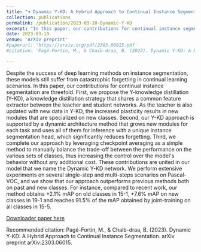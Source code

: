 ```yaml
---
title: "⚗️ Dynamic Y-KD: A Hybrid Approach to Continual Instance Segmentation."
collection: publications
permalink: /publication/2023-03-10-Dynamic-Y-KD
excerpt: "In this paper, our contributions for continual instance segmentation are threefold. First, we propose the Y-knowledge distillation (Y-KD), a knowledge distillation strategy that shares a common feature extractor between the teacher and student networks. Second, our Y-KD approach is supported by a dynamic architecture method that grows new modules for each task and uses all of them for inference with a unique instance segmentation head, which significantly reduces forgetting. Third, we complete our approach by leveraging checkpoint averaging as a simple method to manually balance the trade-off between the performance on the various sets of classes, thus increasing the control over the model's behavior without any additional cost."
date: 2023-03-10
venue: 'ArXiv preprint'
#paperurl: 'https://arxiv.org/pdf/2303.06015.pdf'
#citation: 'Pagé-Fortin, M., & Chaib-draa, B. (2023). Dynamic Y-KD: A Hybrid Approach to Continual Instance Segmentation. arXiv preprint arXiv:2303.06015.

---
```

Despite the success of deep learning methods on instance segmentation, these models still suffer from catastrophic forgetting in continual learning scenarios. In this paper, our contributions for continual instance segmentation are threefold. First, we propose the Y-knowledge distillation (Y-KD), a knowledge distillation strategy that shares a common feature extractor between the teacher and student networks. As the teacher is also updated with new data in Y-KD, the increased plasticity results in new modules that are specialized on new classes. Second, our Y-KD approach is supported by a dynamic architecture method that grows new modules for each task and uses all of them for inference with a unique instance segmentation head, which significantly reduces forgetting. Third, we complete our approach by leveraging checkpoint averaging as a simple method to manually balance the trade-off between the performance on the various sets of classes, thus increasing the control over the model's behavior without any additional cost. These contributions are united in our model that we name the Dynamic Y-KD network. We perform extensive experiments on several single-step and multi-steps scenarios on Pascal-VOC, and we show that our approach outperforms previous methods both on past and new classes. For instance, compared to recent work, our method obtains +2.1% mAP on old classes in 15-1, +7.6% mAP on new classes in 19-1 and reaches 91.5% of the mAP obtained by joint-training on all classes in 15-5.

[Downloader paper here](https://arxiv.org/pdf/2303.06015.pdf)

Recommended citation: Pagé-Fortin, M., & Chaib-draa, B. (2023). Dynamic Y-KD: A Hybrid Approach to Continual Instance Segmentation. arXiv preprint arXiv:2303.06015.